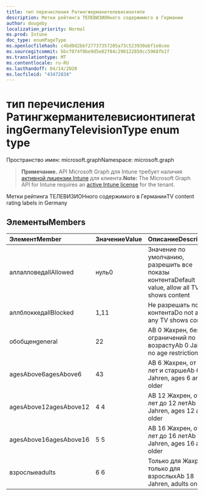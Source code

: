 ```yaml
---
title: тип перечисления Ратингжерманителевисионтипе
description: Метки рейтинга ТЕЛЕВИЗИОНного содержимого в Германии
author: dougeby
localization_priority: Normal
ms.prod: Intune
doc_type: enumPageType
ms.openlocfilehash: c4bd0d2bbf27737357205a73c523930abf1e8cee
ms.sourcegitcommit: bbcf074f0be9d5e02f84c290122850cc5968fb1f
ms.translationtype: MT
ms.contentlocale: ru-RU
ms.lasthandoff: 04/14/2020
ms.locfileid: "43472834"
---
```

# <a name="ratinggermanytelevisiontype-enum-type"></a><span data-ttu-id="fc38e-103">тип перечисления Ратингжерманителевисионтипе</span><span class="sxs-lookup"><span data-stu-id="fc38e-103">ratingGermanyTelevisionType enum type</span></span>

<span data-ttu-id="fc38e-104">Пространство имен: microsoft.graph</span><span class="sxs-lookup"><span data-stu-id="fc38e-104">Namespace: microsoft.graph</span></span>

> <span data-ttu-id="fc38e-105">**Примечание.** API Microsoft Graph для Intune требует наличия [активной лицензии Intune](https://go.microsoft.com/fwlink/?linkid=839381) для клиента.</span><span class="sxs-lookup"><span data-stu-id="fc38e-105">**Note:** The Microsoft Graph API for Intune requires an [active Intune license](https://go.microsoft.com/fwlink/?linkid=839381) for the tenant.</span></span>

<span data-ttu-id="fc38e-106">Метки рейтинга ТЕЛЕВИЗИОНного содержимого в Германии</span><span class="sxs-lookup"><span data-stu-id="fc38e-106">TV content rating labels in Germany</span></span>

## <a name="members"></a><span data-ttu-id="fc38e-107">Элементы</span><span class="sxs-lookup"><span data-stu-id="fc38e-107">Members</span></span>
|<span data-ttu-id="fc38e-108">Элемент</span><span class="sxs-lookup"><span data-stu-id="fc38e-108">Member</span></span>|<span data-ttu-id="fc38e-109">Значение</span><span class="sxs-lookup"><span data-stu-id="fc38e-109">Value</span></span>|<span data-ttu-id="fc38e-110">Описание</span><span class="sxs-lookup"><span data-stu-id="fc38e-110">Description</span></span>|
|:---|:---|:---|
|<span data-ttu-id="fc38e-111">аллалловед</span><span class="sxs-lookup"><span data-stu-id="fc38e-111">allAllowed</span></span>|<span data-ttu-id="fc38e-112">нуль</span><span class="sxs-lookup"><span data-stu-id="fc38e-112">0</span></span>|<span data-ttu-id="fc38e-113">Значение по умолчанию, разрешить все показы контента</span><span class="sxs-lookup"><span data-stu-id="fc38e-113">Default value, allow all TV shows content</span></span>|
|<span data-ttu-id="fc38e-114">аллблоккед</span><span class="sxs-lookup"><span data-stu-id="fc38e-114">allBlocked</span></span>|<span data-ttu-id="fc38e-115">1,1</span><span class="sxs-lookup"><span data-stu-id="fc38e-115">1</span></span>|<span data-ttu-id="fc38e-116">Не разрешать показ контента</span><span class="sxs-lookup"><span data-stu-id="fc38e-116">Do not allow any TV shows content</span></span>|
|<span data-ttu-id="fc38e-117">обобщен</span><span class="sxs-lookup"><span data-stu-id="fc38e-117">general</span></span>|<span data-ttu-id="fc38e-118">2</span><span class="sxs-lookup"><span data-stu-id="fc38e-118">2</span></span>|<span data-ttu-id="fc38e-119">AB 0 Жахрен, без ограничений по возрасту</span><span class="sxs-lookup"><span data-stu-id="fc38e-119">Ab 0 Jahren, no age restrictions</span></span>|
|<span data-ttu-id="fc38e-120">agesAbove6</span><span class="sxs-lookup"><span data-stu-id="fc38e-120">agesAbove6</span></span>|<span data-ttu-id="fc38e-121">4</span><span class="sxs-lookup"><span data-stu-id="fc38e-121">3</span></span>|<span data-ttu-id="fc38e-122">AB 6 Жахрен, от 6 лет и старше</span><span class="sxs-lookup"><span data-stu-id="fc38e-122">Ab 6 Jahren, ages 6 and older</span></span>|
|<span data-ttu-id="fc38e-123">agesAbove12</span><span class="sxs-lookup"><span data-stu-id="fc38e-123">agesAbove12</span></span>|<span data-ttu-id="fc38e-124">4 </span><span class="sxs-lookup"><span data-stu-id="fc38e-124">4</span></span>|<span data-ttu-id="fc38e-125">AB 12 Жахрен, от 12 лет до 12 лет</span><span class="sxs-lookup"><span data-stu-id="fc38e-125">Ab 12 Jahren, ages 12 and older</span></span>|
|<span data-ttu-id="fc38e-126">agesAbove16</span><span class="sxs-lookup"><span data-stu-id="fc38e-126">agesAbove16</span></span>|<span data-ttu-id="fc38e-127">5 </span><span class="sxs-lookup"><span data-stu-id="fc38e-127">5</span></span>|<span data-ttu-id="fc38e-128">AB 16 Жахрен, от 16 лет до 16 лет</span><span class="sxs-lookup"><span data-stu-id="fc38e-128">Ab 16 Jahren, ages 16 and older</span></span>|
|<span data-ttu-id="fc38e-129">взрослые</span><span class="sxs-lookup"><span data-stu-id="fc38e-129">adults</span></span>|<span data-ttu-id="fc38e-130">6 </span><span class="sxs-lookup"><span data-stu-id="fc38e-130">6</span></span>|<span data-ttu-id="fc38e-131">Только для Жахрен, только для взрослых</span><span class="sxs-lookup"><span data-stu-id="fc38e-131">Ab 18 Jahren, adults only</span></span>|







